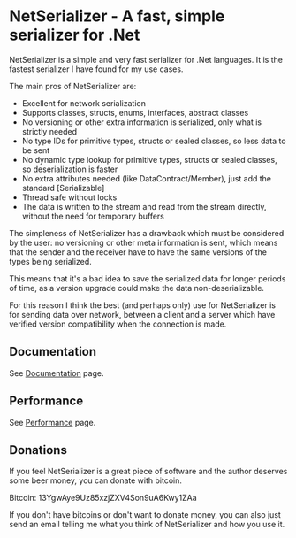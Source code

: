 # NetSerializer - A fast, simple serializer for .Net

NetSerializer is a simple and very fast serializer for .Net languages. It is
the fastest serializer I have found for my use cases.

The main pros of NetSerializer are:

- Excellent for network serialization
- Supports classes, structs, enums, interfaces, abstract classes
- No versioning or other extra information is serialized, only what is strictly needed
- No type IDs for primitive types, structs or sealed classes, so less data to be sent
- No dynamic type lookup for primitive types, structs or sealed classes, so
  deserialization is faster
- No extra attributes needed (like DataContract/Member), just add the standard
  [Serializable]
- Thread safe without locks
- The data is written to the stream and read from the stream directly, without
  the need for temporary buffers

The simpleness of NetSerializer has a drawback which must be considered by the
user: no versioning or other meta information is sent, which means that the
sender and the receiver have to have the same versions of the types being
serialized.

This means that it's a bad idea to save the serialized data for longer periods
of time, as a version upgrade could make the data non-deserializable.

For this reason I think the best (and perhaps only) use for NetSerializer is
for sending data over network, between a client and a server which have
verified version compatibility when the connection is made.

## Documentation

See [Documentation](Doc.md) page.

## Performance

See [Performance](Performance.md) page.

## Donations

If you feel NetSerializer is a great piece of software and the author deserves
some beer money, you can donate with bitcoin.

Bitcoin: 13YgwAye9Uz85xzjZXV4Son9uA6Kwy1ZAa

If you don't have bitcoins or don't want to donate money, you can also just
send an email telling me what you think of NetSerializer and how you use it.
